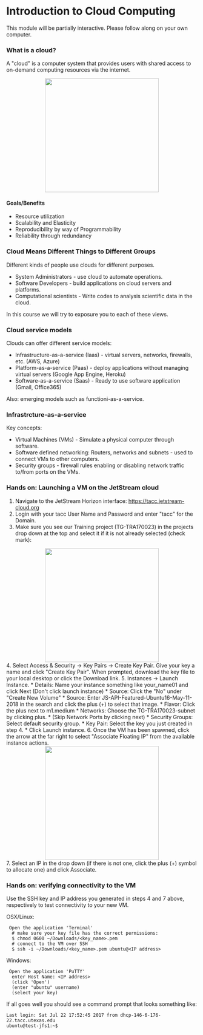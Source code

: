 # Introduction to Cloud Computing


This module will be partially interactive. Please follow along on your own computer. 

 
### What is a cloud?

A "cloud" is a computer system that provides users with shared access to on-demand computing resources via the internet.


<center><img src="../../resources/cloud.jpg" style="height:300px;"></center>


#### Goals/Benefits
  * Resource utilization
  * Scalability and Elasticity 
  * Reproducibility by way of Programmability
  * Reliability through redundancy
  

### Cloud Means Different Things to Different Groups

Different kinds of people use clouds for different purposes.
  * System Administrators - use cloud to automate operations.
  * Software Developers - build applications on cloud servers and platforms.
  * Computational scientists - Write codes to analysis scientific data in the cloud.

In this course we will try to exposure you to each of these views.

### Cloud service models

Clouds can offer different service models:
  * Infrastructure-as-a-service (Iaas) - virtual servers, networks, firewalls, etc. (AWS, Azure)
  * Platform-as-a-service (Paas) - deploy applications without managing virtual servers (Google App Engine, Heroku)
  * Software-as-a-service (Saas) - Ready to use software application (Gmail, Office365)

Also: emerging models such as functioni-as-a-service.

### Infrastrcture-as-a-service

Key concepts:
  * Virtual Machines (VMs) - Simulate a physical computer through software.
  * Software defined networking: Routers, networks and subnets - used to connect VMs to other computers.
  * Security groups - firewall rules enabling or disabling network traffic to/from ports on the VMs.
  
### Hands on: Launching a VM on the JetStream cloud

1. Navigate to the JetStream Horizon interface: https://tacc.jetstream-cloud.org
2. Login with your tacc User Name and Password and enter "tacc" for the Domain.
3. Make sure you see our Training project (TG-TRA170023) in the projects drop down at the top and select it if it is not already selected (check mark):
<center><img src="../../resources/jetstream_horizon_projects.png" style="height:300px;"></center>
4. Select Access & Security -> Key Pairs -> Create Key Pair. Give your key a name and click "Create Key Pair". When prompted, download the key file to your local desktop or click the Download link.
5. Instances -> Launch Instance.
  * Details: Name your instance something like your_name01 and click Next (Don't click launch instance)
  * Source: Click the "No" under "Create New Volume"
  * Source: Enter JS-API-Featured-Ubuntu16-May-11-2018 in the search and click the plus (+) to select that image.
  * Flavor: Click the plus next to m1.medium
  * Networks: Choose the TG-TRA170023-subnet by clicking plus.
  * (Skip Network Ports by clicking next)
  * Security Groups: Select default security group.
  * Key Pair: Select the key you just created in step 4.
  * Click Launch instance.
6. Once the VM has been spawned, click the arrow at the far right to select "Associate Floating IP" from the available instance actions.
<center><img src="../../resources/jetstream_horizon_instance_actions.png" style="height:300px;"></center>
7. Select an IP in the drop down (if there is not one, click the plus (+) symbol to allocate one) and click Associate.


### Hands on: verifying connectivity to the VM

Use the SSH key and IP address you generated in steps 4 and 7 above, respectively to test connectivity to your new VM.

OSX/Linux:

```
 Open the application 'Terminal'
  # make sure your key file has the correct permissions:
  $ chmod 0600 ~/Downloads/<key_name>.pem
  # connect to the VM over SSH
  $ ssh -i ~/Downloads/<key_name>.pem ubuntu@<IP address>
```

Windows:

```
 Open the application 'PuTTY'
  enter Host Name: <IP address>
  (click 'Open')
  (enter "ubuntu" username)
  (select your key)
```

If all goes well you should see a command prompt that looks something like:

```
Last login: Sat Jul 22 17:52:45 2017 from dhcp-146-6-176-22.tacc.utexas.edu
ubuntu@test-jfs1:~$ 
```

